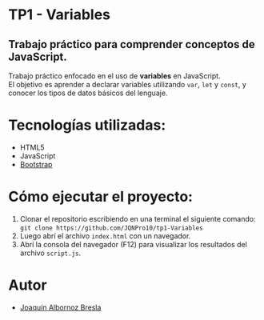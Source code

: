 # TP1 - Variables  
## Trabajo práctico para comprender conceptos de JavaScript.

Trabajo práctico enfocado en el uso de **variables** en JavaScript.  
El objetivo es aprender a declarar variables utilizando `var`, `let` y `const`, y conocer los tipos de datos básicos del lenguaje.

# Tecnologías utilizadas:
- HTML5  
- JavaScript  
- [Bootstrap](https://getbootstrap.com/docs/5.3/getting-started/introduction/)  

# Cómo ejecutar el proyecto:
1. Clonar el repositorio escribiendo en una terminal el siguiente comando:  
   `git clone https://github.com/JQNPro10/tp1-Variables`
2. Luego abrí el archivo `index.html` con un navegador.
3. Abrí la consola del navegador (F12) para visualizar los resultados del archivo `script.js`.

# Autor

- [Joaquín Albornoz Bresla](https://github.com/JQNPro10)
